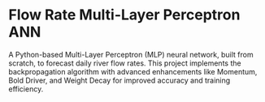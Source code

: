 # Flow Rate Multi-Layer Perceptron ANN
A Python-based Multi-Layer Perceptron (MLP) neural network, built from scratch, to forecast daily river flow rates. This project implements the backpropagation algorithm with advanced enhancements like Momentum, Bold Driver, and Weight Decay for improved accuracy and training efficiency.
